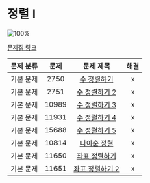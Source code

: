 # 정렬 I

![100%](https://progress-bar.dev/8/?scale=8&title=progress&width=500&color=babaca&suffix=/8)

[문제집 링크](https://www.acmicpc.net/workbook/view/7317)

| 문제 분류 | 문제 | 문제 제목 | 해결 |
| :--: | :--: | :--: | :--: |
| 기본 문제 | 2750 | [수 정렬하기](https://www.acmicpc.net/problem/2750) | x |
| 기본 문제 | 2751 | [수 정렬하기 2](https://www.acmicpc.net/problem/2751) | x |
| 기본 문제 | 10989 | [수 정렬하기 3](https://www.acmicpc.net/problem/10989) | x |
| 기본 문제 | 11931 | [수 정렬하기 4](https://www.acmicpc.net/problem/11931) | x |
| 기본 문제 | 15688 | [수 정렬하기 5](https://www.acmicpc.net/problem/15688) | x |
| 기본 문제 | 10814 | [나이순 정렬](https://www.acmicpc.net/problem/10814) | x |
| 기본 문제 | 11650 | [좌표 정렬하기](https://www.acmicpc.net/problem/11650) | x |
| 기본 문제 | 11651 | [좌표 정렬하기 2](https://www.acmicpc.net/problem/11651) | x |
